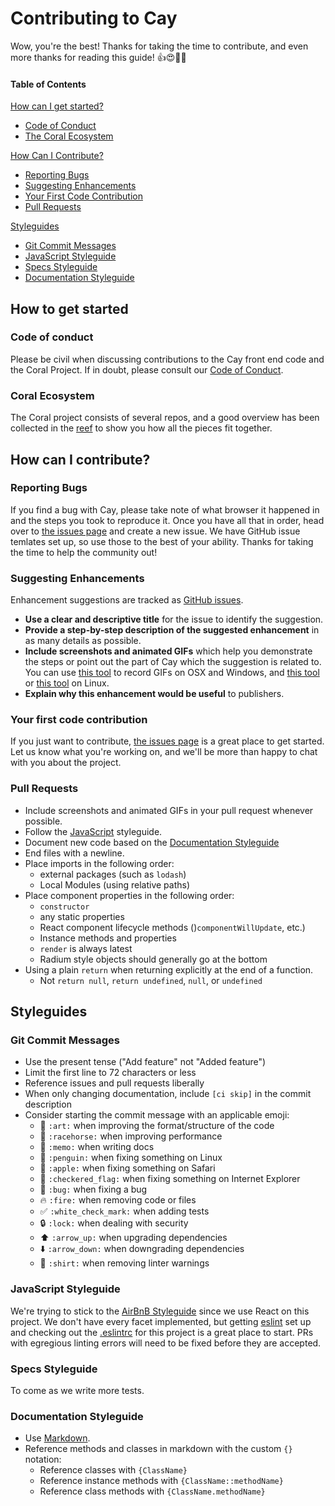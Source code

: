 # Contributing to Cay

Wow, you're the best! Thanks for taking the time to contribute, and even more thanks for reading this guide! :+1::heart_eyes::pizza::100:

#### Table of Contents

[How can I get started?](#how-to-get-started)
 * [Code of Conduct](#code-of-conduct)
 * [The Coral Ecosystem](#coral-ecosystem)

[How Can I Contribute?](#how-can-i-contribute)
 * [Reporting Bugs](#reporting-bugs)
 * [Suggesting Enhancements](#suggesting-enhancements)
 * [Your First Code Contribution](#your-first-code-contribution)
 * [Pull Requests](#pull-requests)

[Styleguides](#styleguides)
 * [Git Commit Messages](#git-commit-messages)
 * [JavaScript Styleguide](#javascript-styleguide)
 * [Specs Styleguide](#specs-styleguide)
 * [Documentation Styleguide](#documentation-styleguide)

## How to get started

### Code of conduct
Please be civil when discussing contributions to the Cay front end code and the Coral Project. If in doubt, please consult our [Code of Conduct](https://github.com/coralproject/reef/blob/master/CODE-OF-CONDUCT.md).

### Coral Ecosystem
The Coral project consists of several repos, and a good overview has been collected in the [reef](https://github.com/coralproject/reef) to show you how all the pieces fit together.

## How can I contribute?

### Reporting Bugs
If you find a bug with Cay, please take note of what browser it happened in and the steps you took to reproduce it. Once you have all that in order, head over to [the issues page](https://github.com/coralproject/cay/issues) and create a new issue. We have GitHub issue temlates set up, so use those to the best of your ability. Thanks for taking the time to help the community out!

### Suggesting Enhancements

Enhancement suggestions are tracked as [GitHub issues](https://guides.github.com/features/issues/).

* **Use a clear and descriptive title** for the issue to identify the suggestion.
* **Provide a step-by-step description of the suggested enhancement** in as many details as possible.
* **Include screenshots and animated GIFs** which help you demonstrate the steps or point out the part of Cay which the suggestion is related to. You can use [this tool](http://www.cockos.com/licecap/) to record GIFs on OSX and Windows, and [this tool](https://github.com/colinkeenan/silentcast) or [this tool](https://github.com/GNOME/byzanz) on Linux.
* **Explain why this enhancement would be useful** to publishers.

### Your first code contribution

If you just want to contribute, [the issues page](https://github.com/coralproject/cay/issues) is a great place to get started. Let us know what you're working on, and we'll be more than happy to chat with you about the project.

### Pull Requests

* Include screenshots and animated GIFs in your pull request whenever possible.
* Follow the [JavaScript](#javascript-styleguide) styleguide.
* Document new code based on the
  [Documentation Styleguide](#documentation-styleguide)
* End files with a newline.
* Place imports in the following order:
    * external packages (such as `lodash`)
    * Local Modules (using relative paths)
* Place component properties in the following order:
    * `constructor`
    * any static properties
    * React component lifecycle methods ()`componentWillUpdate`, etc.)
    * Instance methods and properties
    * `render` is always latest
    * Radium style objects should generally go at the bottom
* Using a plain `return` when returning explicitly at the end of a function.
    * Not `return null`, `return undefined`, `null`, or `undefined`

## Styleguides

### Git Commit Messages

* Use the present tense ("Add feature" not "Added feature")
* Limit the first line to 72 characters or less
* Reference issues and pull requests liberally
* When only changing documentation, include `[ci skip]` in the commit description
* Consider starting the commit message with an applicable emoji:
    * :art: `:art:` when improving the format/structure of the code
    * :racehorse: `:racehorse:` when improving performance
    * :memo: `:memo:` when writing docs
    * :penguin: `:penguin:` when fixing something on Linux
    * :apple: `:apple:` when fixing something on Safari
    * :checkered_flag: `:checkered_flag:` when fixing something on Internet Explorer
    * :bug: `:bug:` when fixing a bug
    * :fire: `:fire:` when removing code or files
    * :white_check_mark: `:white_check_mark:` when adding tests
    * :lock: `:lock:` when dealing with security
    * :arrow_up: `:arrow_up:` when upgrading dependencies
    * :arrow_down: `:arrow_down:` when downgrading dependencies
    * :shirt: `:shirt:` when removing linter warnings

### JavaScript Styleguide
We're trying to stick to the [AirBnB Styleguide](https://github.com/airbnb/javascript) since we use React on this project. We don't have every facet implemented, but getting [eslint](http://eslint.org/) set up and checking out the [.eslintrc](../.eslintrc) for this project is a great place to start. PRs with egregious linting errors will need to be fixed before they are accepted.

### Specs Styleguide
To come as we write more tests.

### Documentation Styleguide

* Use [Markdown](https://daringfireball.net/projects/markdown).
* Reference methods and classes in markdown with the custom `{}` notation:
    * Reference classes with `{ClassName}`
    * Reference instance methods with `{ClassName::methodName}`
    * Reference class methods with `{ClassName.methodName}`
